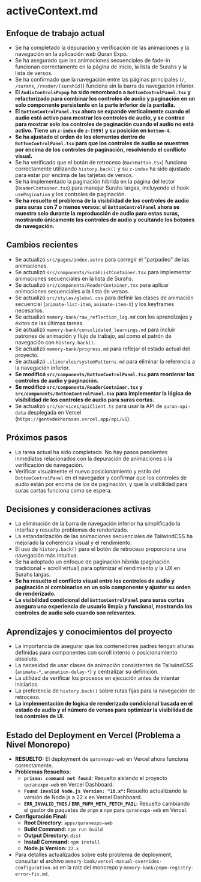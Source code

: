 # activeContext.md

## Enfoque de trabajo actual
- Se ha completado la depuración y verificación de las animaciones y la navegación en la aplicación web Quran Expo.
- Se ha asegurado que las animaciones secuenciales de fade-in funcionan correctamente en la página de inicio, la lista de Surahs y la lista de versos.
- Se ha confirmado que la navegación entre las páginas principales (`/`, `/surahs`, `/reader/[surahId]`) funciona sin la barra de navegación inferior.
- **El `AudioControlsPopup` ha sido renombrado a `BottomControlPanel.tsx` y refactorizado para combinar los controles de audio y paginación en un solo componente persistente en la parte inferior de la pantalla.**
- **El `BottomControlPanel.tsx` ahora se expande verticalmente cuando el audio está activo para mostrar los controles de audio, y se contrae para mostrar solo los controles de paginación cuando el audio no está activo. Tiene un `z-index` de `z-[999]` y su posición en `bottom-4`.**
- **Se ha ajustado el orden de los elementos dentro de `BottomControlPanel.tsx` para que los controles de audio se muestren por encima de los controles de paginación, resolviendo el conflicto visual.**
- Se ha verificado que el botón de retroceso (`BackButton.tsx`) funciona correctamente utilizando `history.back()` y su `z-index` ha sido ajustado para estar por encima de las tarjetas de versos.
- Se ha implementado la paginación híbrida en la página del lector (`ReaderContainer.tsx`) para manejar Surahs largas, incluyendo el hook `usePagination` y los controles de paginación.
- **Se ha resuelto el problema de la visibilidad de los controles de audio para suras con 7 o menos versos: el `BottomControlPanel` ahora se muestra solo durante la reproducción de audio para estas suras, mostrando únicamente los controles de audio y ocultando los botones de navegación.**

## Cambios recientes
- Se actualizó `src/pages/index.astro` para corregir el "parpadeo" de las animaciones.
- Se actualizó `src/components/SurahListContainer.tsx` para implementar animaciones secuenciales en la lista de Surahs.
- Se actualizó `src/components/ReaderContainer.tsx` para aplicar animaciones secuenciales a la lista de versos.
- Se actualizó `src/styles/global.css` para definir las clases de animación secuencial (`animate-list-item`, `animate-item-X`) y los keyframes necesarios.
- Se actualizó `memory-bank/raw_reflection_log.md` con los aprendizajes y éxitos de las últimas tareas.
- Se actualizó `memory-bank/consolidated_learnings.md` para incluir patrones de animación y flujo de trabajo, así como el patrón de navegación con `history.back()`.
- Se actualizó `memory-bank/progress.md` para reflejar el estado actual del proyecto.
- Se actualizó `.clinerules/systemPatterns.md` para eliminar la referencia a la navegación inferior.
- **Se modificó `src/components/BottomControlPanel.tsx` para reordenar los controles de audio y paginación.**
- **Se modificó `src/components/ReaderContainer.tsx` y `src/components/BottomControlPanel.tsx` para implementar la lógica de visibilidad de los controles de audio para suras cortas.**
- Se actualizó `src/services/apiClient.ts` para usar la API de `quran-api-data` desplegada en Vercel (`https://gentedekhorasan.vercel.app/api/v1`).

## Próximos pasos
- La tarea actual ha sido completada. No hay pasos pendientes inmediatos relacionados con la depuración de animaciones o la verificación de navegación.
- Verificar visualmente el nuevo posicionamiento y estilo del `BottomControlPanel` en el navegador y confirmar que los controles de audio están por encima de los de paginación, y que la visibilidad para suras cortas funciona como se espera.

## Decisiones y consideraciones activas
- La eliminación de la barra de navegación inferior ha simplificado la interfaz y resuelto problemas de renderizado.
- La estandarización de las animaciones secuenciales de TailwindCSS ha mejorado la coherencia visual y el rendimiento.
- El uso de `history.back()` para el botón de retroceso proporciona una navegación más intuitiva.
- Se ha adoptado un enfoque de paginación híbrida (paginación tradicional + scroll virtual) para optimizar el rendimiento y la UX en Surahs largas.
- **Se ha resuelto el conflicto visual entre los controles de audio y paginación al combinarlos en un solo componente y ajustar su orden de renderizado.**
- **La visibilidad condicional del `BottomControlPanel` para suras cortas asegura una experiencia de usuario limpia y funcional, mostrando los controles de audio solo cuando son relevantes.**

## Aprendizajes y conocimientos del proyecto
- La importancia de asegurar que los contenedores padres tengan alturas definidas para componentes con scroll interno o posicionamiento absoluto.
- La necesidad de usar clases de animación consistentes de TailwindCSS (`animate-*`, `animation-delay-*`) y centralizar su definición.
- La utilidad de verificar los procesos en ejecución antes de intentar iniciarlos.
- La preferencia de `history.back()` sobre rutas fijas para la navegación de retroceso.
- **La implementación de lógica de renderizado condicional basada en el estado de audio y el número de versos para optimizar la visibilidad de los controles de UI.**

## Estado del Deployment en Vercel (Problema a Nivel Monorepo)
- **RESUELTO:** El deployment de `quranexpo-web` en Vercel ahora funciona correctamente.
- **Problemas Resueltos:**
    - **`prisma: command not found`:** Resuelto aislando el proyecto `quranexpo-web` en Vercel Dashboard.
    - **`Found invalid Node.js Version: "18.x"`:** Resuelto actualizando la versión de Node.js a 22.x en Vercel Dashboard.
    - **`ERR_INVALID_THIS` / `ERR_PNPM_META_FETCH_FAIL`:** Resuelto cambiando el gestor de paquetes de `pnpm` a `npm` para `quranexpo-web` en Vercel.
- **Configuración Final:**
    - **Root Directory:** `apps/quranexpo-web`
    - **Build Command:** `npm run build`
    - **Output Directory:** `dist`
    - **Install Command:** `npm install`
    - **Node.js Version:** `22.x`
- Para detalles actualizados sobre este problema de deployment, consultar el archivo `memory-bank/vercel-manual-overrides-configuration.md` en la raíz del monorepo y `memory-bank/pnpm-registry-error-fix.md`.
